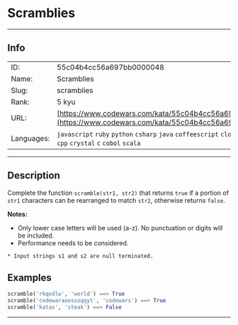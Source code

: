 # Scramblies

---
## Info

|            |                                      |
|:-----------|:-------------------------------------|
| ID:        | 55c04b4cc56a697bb0000048                              |
| Name:      | Scramblies                            |
| Slug:      | scramblies                            |
| Rank:      | 5 kyu                       |
| URL:       | [https://www.codewars.com/kata/55c04b4cc56a697bb0000048](https://www.codewars.com/kata/55c04b4cc56a697bb0000048)                 |
| Languages: |  `javascript`  `ruby`  `python`  `csharp`  `java`  `coffeescript`  `clojure`  `haskell`  `r`  `cpp`  `crystal`  `c`  `cobol`  `scala`  |

---
## Description

Complete the  function `scramble(str1, str2)` that returns `true` if a portion of ```str1``` characters can be rearranged to match ```str2```, otherwise returns ```false```.

**Notes:**
* Only lower case letters will be used (a-z). No punctuation or digits will be included.
* Performance needs to be considered.

```if:c
* Input strings s1 and s2 are null terminated.
```

## Examples

```python
scramble('rkqodlw', 'world') ==> True
scramble('cedewaraaossoqqyt', 'codewars') ==> True
scramble('katas', 'steak') ==> False
```


---
